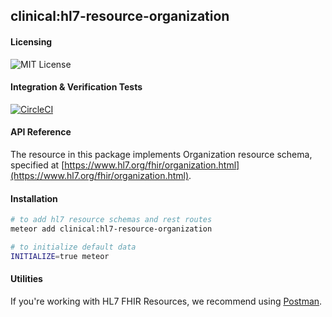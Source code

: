## clinical:hl7-resource-organization

#### Licensing  
![MIT License](https://img.shields.io/badge/license-MIT-blue.svg)


#### Integration & Verification Tests  
[![CircleCI](https://circleci.com/gh/clinical-meteor/hl7-resource-organization/tree/master.svg?style=svg)](https://circleci.com/gh/clinical-meteor/hl7-resource-organization/tree/master)


#### API Reference  
The resource in this package implements Organization resource schema, specified at [https://www.hl7.org/fhir/organization.html](https://www.hl7.org/fhir/organization.html). 



#### Installation  

````bash
# to add hl7 resource schemas and rest routes
meteor add clinical:hl7-resource-organization

# to initialize default data
INITIALIZE=true meteor
````


#### Utilities  

If you're working with HL7 FHIR Resources, we recommend using [Postman](https://chrome.google.com/webstore/detail/postman/fhbjgbiflinjbdggehcddcbncdddomop?hl=en).


